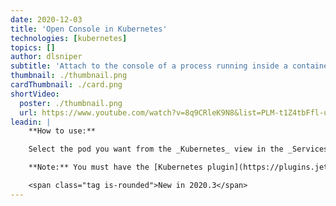 ```yaml
---
date: 2020-12-03
title: 'Open Console in Kubernetes'
technologies: [kubernetes]
topics: []
author: dlsniper
subtitle: 'Attach to the console of a process running inside a container of the selected pod.'
thumbnail: ./thumbnail.png
cardThumbnail: ./card.png
shortVideo:
  poster: ./thumbnail.png
  url: https://www.youtube.com/watch?v=8q9CRleK9N8&list=PLM-t1Z4tbFfl-umlMg_ND7gW9rGjTDzKt&index=23
leadin: |
    **How to use:**

    Select the pod you want from the _Kubernetes_ view in the _Services_ tool window, then click on the _Open Console_ button. A new tab will open and a console will be attached to the running process inside the pod.

    **Note:** You must have the [Kubernetes plugin](https://plugins.jetbrains.com/plugin/10485-kubernetes) provided by JetBrains installed for this action to work.

    <span class="tag is-rounded">New in 2020.3</span>
---
```

